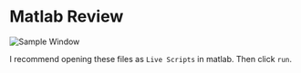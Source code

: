 # Matlab Review

![Sample Window](https://raw.github.com/chriswoodle/ECE4113-Matlab-Review/master/ScreenShot.png)

I recommend opening these files as `Live Scripts` in matlab. Then click `run`.